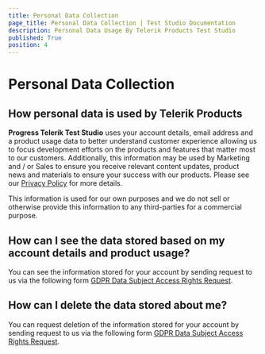 ```yaml
---
title: Personal Data Collection
page_title: Personal Data Collection | Test Studio Documentation
description: Personal Data Usage By Telerik Products Test Studio
published: True
position: 4
---
```


# Personal Data Collection

## How personal data is used by Telerik Products

__Progress Telerik Test Studio__ uses your account details, email address and a product usage data to better understand customer experience allowing us to focus development efforts on the products and features that matter most to our customers. Additionally, this information may be used by Marketing and / or Sales to ensure you receive relevant content updates, product news and materials to ensure your success with our products. Please see our <a href="https://www.telerik.com/about/privacy-policy" target="_blank">Privacy Policy</a> for more details.

This information is used for our own purposes and we do not sell or otherwise provide this information to any third-parties for a commercial purpose.

## How can I see the data stored based on my account details and product usage?

You can see the information stored for your account by sending request to us via the following form <a href="https://app.onetrust.com/app/#/webform/65e969b1-9755-4cb6-adbb-0ae5939fb132" target="_blank">GDPR Data Subject Access Rights Request</a>.

## How can I delete the data stored about me?

You can request deletion of the information stored for your account by sending request to us via the following form <a href="https://app.onetrust.com/app/#/webform/65e969b1-9755-4cb6-adbb-0ae5939fb132" target="_blank">GDPR Data Subject Access Rights Request</a>.
